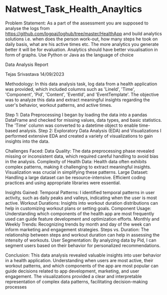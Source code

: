 # Natwest_Task_Health_Anayltics
Problem Statement:
As a part of the assessment you are supposed to analyse the logs from https://github.com/logpai/loghub/tree/master/HealthApp and build analytics solutions i.e. when does the person work-out, how many steps he took on daily basis, what are his active times etc. The more analytics you generate better it will be for evaluation. Analytics should have better visualisation in form of graphs. Use Python or Java as the language of choice


Data Analysis Report

Tejas Srivastava
14/09/2023

Methodology:
In this data analysis task, log data from a health application was provided, which included columns such as 'LineId', 'Time', 'Component', 'Pid', 'Content', 'EventId', and 'EventTemplate'. The objective was to analyze this data and extract meaningful insights regarding the user's behavior, workout patterns, and active times.

Step 1: Data Preprocessing
I began by loading the data into a pandas DataFrame and checked for missing values, data types, and basic statistics.
The 'Time' column was converted to a datetime object to enable time-based analysis.
Step 2: Exploratory Data Analysis (EDA) and Visualizations
I performed extensive EDA and created a variety of visualizations to gain insights into the data.

Challenges Faced:
Data Quality: 
The data preprocessing phase revealed missing or inconsistent data, which required careful handling to avoid bias in the analysis.
Complexity of Health Data: Health data often exhibits complex patterns, making it challenging to extract meaningful insights. Visualization was crucial in simplifying these patterns.
Large Dataset: Handling a large dataset can be resource-intensive. Efficient coding practices and using appropriate libraries were essential.

Insights Gained:
Temporal Patterns: I identified temporal patterns in user activity, such as daily peaks and valleys, indicating when the user is most active.
Workout Durations: Insights into workout duration distributions can help in customizing workout plans or setting goals.
Component Usage: Understanding which components of the health app are most frequently used can guide feature development and optimization efforts.
Monthly and Weekly Trends: Recognizing trends by month and day of the week can inform marketing and engagement strategies.
Steps vs. Duration: The relationship between steps and workout duration can help in assessing the intensity of workouts.
User Segmentation: By analyzing data by Pid, I can segment users based on their behavior for personalized recommendations.

Conclusion:
This data analysis revealed valuable insights into user behavior in a health application. Understanding when users are most active, their workout patterns, and which components of the app are most popular can guide decisions related to app development, marketing, and user engagement. The visualizations provided a clear and interpretable representation of complex data patterns, facilitating decision-making processes
